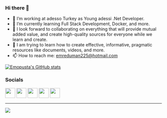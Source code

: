 ### Hi there 👋

- 🔭 I’m working at adesso Turkey as Young adessi .Net Developer.
- 🌱 I’m currently learning Full Stack Development, Docker, and more.
- 👯 I look forward to collaborating on everything that will provide mutual added value, and create high-quality sources for everyone while we learn and create.
- 📄 I am trying to learn how to create effective, informative, pragmatic resources like documents, videos, and more.
- 📫 How to reach me: emreduman225@hotmail.com


<a href="http://www.github.com/Emopusta"><img src="https://github-readme-stats.vercel.app/api?username=Emopusta&show_icons=true&hide=&count_private=true&title_color=0891b2&text_color=ffffff&icon_color=0891b2&bg_color=1c1917&hide_border=true&show_icons=true" alt="Emopusta's GitHub stats" /></a>

### Socials


<p align="left"> 
<a href="https://discord.com/users/emopusta" target="_blank" rel="noreferrer"><img src="https://cdn.simpleicons.org/discord" width="32" height="32" /></a>
<a href="https://medium.com/@Emopusta" target="_blank"><img src="https://cdn.simpleicons.org/medium" width="32" height="32"></a> 
<a href="https://www.linkedin.com/in/emreduman225" target="_blank" rel="noreferrer"><img src="https://cdn.simpleicons.org/linkedin" width="32" height="32" /></a>
<a href="https://www.youtube.com/@emreduman225" target="_blank" rel="noreferrer"><img src="https://cdn.simpleicons.org/youtube" width="32" height="32" /></a>
<a href="https://www.reddit.com/user/Emopusta/" target="_blank" rel="noreferrer"><img src="https://cdn.simpleicons.org/reddit" width="32" height="32" /></a>
</p>
<hr>

![](https://komarev.com/ghpvc/?username=Emopusta&label=PROFILE+VIEWS&style=plastic&abbreviated=true&color=brightgreen)
